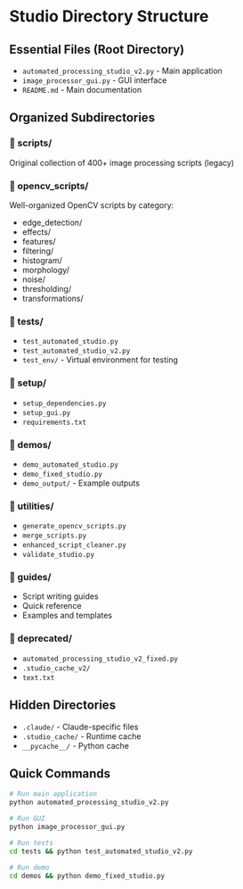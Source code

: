# Studio Directory Structure

## Essential Files (Root Directory)
- `automated_processing_studio_v2.py` - Main application
- `image_processor_gui.py` - GUI interface
- `README.md` - Main documentation

## Organized Subdirectories

### 📁 scripts/
Original collection of 400+ image processing scripts (legacy)

### 📁 opencv_scripts/
Well-organized OpenCV scripts by category:
- edge_detection/
- effects/
- features/
- filtering/
- histogram/
- morphology/
- noise/
- thresholding/
- transformations/

### 📁 tests/
- `test_automated_studio.py`
- `test_automated_studio_v2.py`
- `test_env/` - Virtual environment for testing

### 📁 setup/
- `setup_dependencies.py`
- `setup_gui.py`
- `requirements.txt`

### 📁 demos/
- `demo_automated_studio.py`
- `demo_fixed_studio.py`
- `demo_output/` - Example outputs

### 📁 utilities/
- `generate_opencv_scripts.py`
- `merge_scripts.py`
- `enhanced_script_cleaner.py`
- `validate_studio.py`

### 📁 guides/
- Script writing guides
- Quick reference
- Examples and templates

### 📁 deprecated/
- `automated_processing_studio_v2_fixed.py`
- `.studio_cache_v2/`
- `text.txt`

## Hidden Directories
- `.claude/` - Claude-specific files
- `.studio_cache/` - Runtime cache
- `__pycache__/` - Python cache

## Quick Commands

```bash
# Run main application
python automated_processing_studio_v2.py

# Run GUI
python image_processor_gui.py

# Run tests
cd tests && python test_automated_studio_v2.py

# Run demo
cd demos && python demo_fixed_studio.py
```